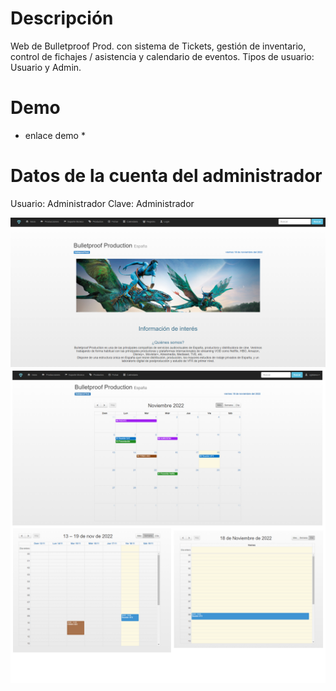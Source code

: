 # Descripción
Web de Bulletproof Prod. con sistema de Tickets, gestión de inventario, control de fichajes / asistencia y calendario de eventos. 
Tipos de usuario: Usuario y Admin.

# Demo
* enlace demo * 

# Datos de la cuenta del administrador
Usuario: Administrador
Clave: Administrador

![Image text](https://github.com/zgb15/Bulletproof/blob/master/inicio.PNG)
![Image text](https://github.com/zgb15/Bulletproof/blob/master/img/calendario.png)
